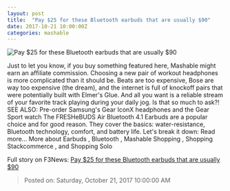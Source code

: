 ```yaml
---
layout: post
title:  "Pay $25 for these Bluetooth earbuds that are usually $90"
date: 2017-10-21 10:00:00Z
categories: mashable
---
```


![Pay $25 for these Bluetooth earbuds that are usually $90](https://i.amz.mshcdn.com/IXNYF2dxmjAz9sWKlfxmpzait7Q=/1200x630/2017%2F10%2F21%2F7d%2F89801d36b2a64cd3b64d664a3d22a19a.d1465.jpg)

Just to let you know, if you buy something featured here, Mashable might earn an affiliate commission. Choosing a new pair of workout headphones is more complicated than it should be. Beats are too expensive, Bose are way too expensive (the dream), and the internet is full of knockoff pairs that were potentially built with Elmer's Glue. And all you want is a reliable stream of your favorite track playing during your daily jog. Is that so much to ask?! SEE ALSO: Pre-order Samsung's Gear IconX headphones and the Gear Sport watch The FRESHeBUDS Air Bluetooth 4.1 Earbuds are a popular choice and for good reason. They cover the basics: water-resistance, Bluetooth technology, comfort, and battery life. Let's break it down: Read more... More about Earbuds , Bluetooth , Mashable Shopping , Shopping Stackcommerce , and Shopping Solo


Full story on F3News: [Pay $25 for these Bluetooth earbuds that are usually $90](http://www.f3nws.com/n/PuCUfH)

> Posted on: Saturday, October 21, 2017 10:00:00 AM
